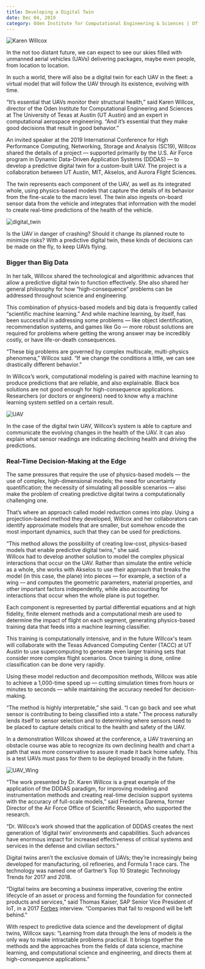 ```yaml
--- 
title: Developing a Digital Twin
date: Dec 04, 2019
category: Oden Institute for Computational Engineering & Sciences | Office of the Vice President for Research
---
```


![Karen Willcox](http://research.utexas.edu/showcase/assets/js/fileman/Uploads/Karen_Willcox.jpg)

In the not too distant future, we can expect to see our skies filled with unmanned aerial vehicles (UAVs) delivering packages, maybe even people, from location to location.

In such a world, there will also be a digital twin for each UAV in the fleet: a virtual model that will follow the UAV through its existence, evolving with time.

“It’s essential that UAVs monitor their structural health,” said Karen Willcox, director of the Oden Institute for Computational Engineering and Sciences at The University of Texas at Austin (UT Austin) and an expert in computational aerospace engineering. “And it’s essential that they make good decisions that result in good behavior.”

An invited speaker at the 2019 International Conference for High Performance Computing, Networking, Storage and Analysis (SC19), Willcox shared the details of a project — supported primarily by the U.S. Air Force program in Dynamic Data-Driven Application Systems (DDDAS) — to develop a predictive digital twin for a custom-built UAV. The project is a collaboration between UT Austin, MIT, Akselos, and Aurora Flight Sciences.

The twin represents each component of the UAV, as well as its integrated whole, using physics-based models that capture the details of its behavior from the fine-scale to the macro level. The twin also ingests on-board sensor data from the vehicle and integrates that information with the model to create real-time predictions of the health of the vehicle.

![digital_twin](http://research.utexas.edu/showcase/assets/js/fileman/Uploads/digital_twin.jpg)

Is the UAV in danger of crashing? Should it change its planned route to minimize risks? With a predictive digital twin, these kinds of decisions can be made on the fly, to keep UAVs flying.

### Bigger than Big Data

In her talk, Willcox shared the technological and algorithmic advances that allow a predictive digital twin to function effectively. She also shared her general philosophy for how “high-consequence” problems can be addressed throughout science and engineering.

This combination of physics-based models and big data is frequently called “scientific machine learning.” And while machine learning, by itself, has been successful in addressing some problems — like object identification, recommendation systems, and games like Go — more robust solutions are required for problems where getting the wrong answer may be incredibly costly, or have life-or-death consequences.

“These big problems are governed by complex multiscale, multi-physics phenomena,” Willcox said. “If we change the conditions a little, we can see drastically different behavior.”

In Willcox’s work, computational modeling is paired with machine learning to produce predictions that are reliable, and also explainable. Black box solutions are not good enough for high-consequence applications. Researchers (or doctors or engineers) need to know why a machine learning system settled on a certain result.

![UAV](http://research.utexas.edu/showcase/assets/js/fileman/Uploads/flight_UAV.jpg)

In the case of the digital twin UAV, Willcox’s system is able to capture and communicate the evolving changes in the health of the UAV. It can also explain what sensor readings are indicating declining health and driving the predictions.

### Real-Time Decision-Making at the Edge

The same pressures that require the use of physics-based models — the use of complex, high-dimensional models; the need for uncertainty quantification; the necessity of simulating all possible scenarios — also make the problem of creating predictive digital twins a computationally challenging one.

That’s where an approach called model reduction comes into play. Using a projection-based method they developed, Willcox and her collaborators can identify approximate models that are smaller, but somehow encode the most important dynamics, such that they can be used for predictions.

“This method allows the possibility of creating low-cost, physics-based models that enable predictive digital twins,” she said.  
Willcox had to develop another solution to model the complex physical interactions that occur on the UAV. Rather than simulate the entire vehicle as a whole, she works with Akselos to use their approach that breaks the model (in this case, the plane) into pieces — for example, a section of a wing — and computes the geometric parameters, material properties, and other important factors independently, while also accounting for interactions that occur when the whole plane is put together.

Each component is represented by partial differential equations and at high fidelity, finite element methods and a computational mesh are used to determine the impact of flight on each segment, generating physics-based training data that feeds into a machine learning classifier.

This training is computationally intensive, and in the future Willcox's team will collaborate with the Texas Advanced Computing Center (TACC) at UT Austin to use supercomputing to generate even larger training sets that consider more complex flight scenarios. Once training is done, online classification can be done very rapidly.

Using these model reduction and decomposition methods, Willcox was able to achieve a 1,000-time speed up — cutting simulation times from hours or minutes to seconds — while maintaining the accuracy needed for decision-making.

“The method is highly interpretable,” she said. “I can go back and see what sensor is contributing to being classified into a state.” The process naturally lends itself to sensor selection and to determining where sensors need to be placed to capture details critical to the health and safety of the UAV.

In a demonstration Willcox showed at the conference, a UAV traversing an obstacle course was able to recognize its own declining health and chart a path that was more conservative to assure it made it back home safely. This is a test UAVs must pass for them to be deployed broadly in the future.

![UAV_Wing](http://research.utexas.edu/showcase/assets/js/fileman/Uploads/UAV_Wing.jpg)

“The work presented by Dr. Karen Willcox is a great example of the application of the DDDAS paradigm, for improving modeling and instrumentation methods and creating real-time decision support systems with the accuracy of full-scale models,” said Frederica Darema, former Director of the Air Force Office of Scientific Research, who supported the research.

“Dr. Willcox’s work showed that the application of DDDAS creates the next generation of ‘digital twin’ environments and capabilities. Such advances have enormous impact for increased effectiveness of critical systems and services in the defense and civilian sectors.”

Digital twins aren’t the exclusive domain of UAVs; they’re increasingly being developed for manufacturing, oil refineries, and Formula 1 race cars. The technology was named one of Gartner’s Top 10 Strategic Technology Trends for 2017 and 2018.

“Digital twins are becoming a business imperative, covering the entire lifecycle of an asset or process and forming the foundation for connected products and services,” said Thomas Kaiser, SAP Senior Vice President of IoT, in a 2017 [Forbes](https://www.forbes.com/sites/bernardmarr/2017/03/06/what-is-digital-twin-technology-and-why-is-it-so-important/#4d3d5bd02e2a/) interview. “Companies that fail to respond will be left behind.”

With respect to predictive data science and the development of digital twins, Willcox says: “Learning from data through the lens of models is the only way to make intractable problems practical. It brings together the methods and the approaches from the fields of data science, machine learning, and computational science and engineering, and directs them at high-consequence applications.”